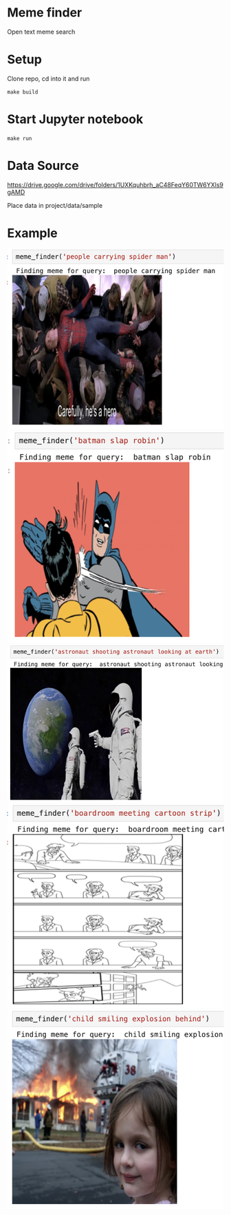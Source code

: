 # Meme finder
Open text meme search


# Setup
Clone repo, cd into it and run 
```
make build
```



# Start Jupyter notebook
```
make run
```

# Data Source
https://drive.google.com/drive/folders/1UXKquhbrh_aC48FeqY60TW6YXls9gAMD

Place data in project/data/sample

# Example
<img src="project/data/examples/example1.png">
<img src="project/data/examples/example2.png">
<img src="project/data/examples/example3.png">
<img src="project/data/examples/example4.png">
<img src="project/data/examples/example5.png">



